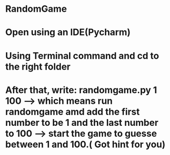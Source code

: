 # RandomGame
# Open using an IDE(Pycharm)
# Using Terminal command and cd to the right folder
# After that, write: randomgame.py 1 100 --> which means run randomgame amd add the first number to be 1 and the last number to 100 --> start the game to guesse between 1 and 100.( Got hint for you)
